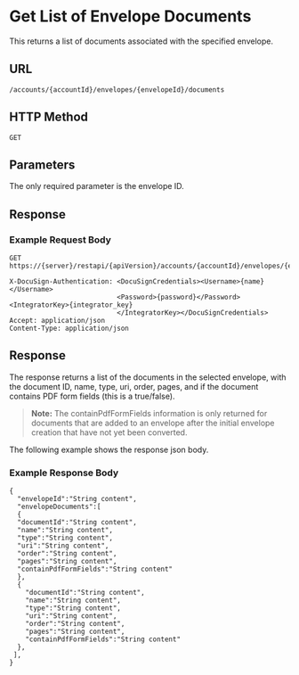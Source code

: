 # Get List of Envelope Documents

This returns a list of documents associated with the specified envelope.

## URL

    /accounts/{accountId}/envelopes/{envelopeId}/documents

## HTTP Method

    GET

## Parameters

The only required parameter is the envelope ID.

## Response

### Example Request Body

    GET https://{server}/restapi/{apiVersion}/accounts/{accountId}/envelopes/{envelopeId}/documents
    
    X-DocuSign-Authentication: <DocuSignCredentials><Username>{name}</Username>
                               <Password>{password}</Password><IntegratorKey>{integrator_key}
                               </IntegratorKey></DocuSignCredentials>
    Accept: application/json
    Content-Type: application/json

## Response

The response returns a list of the documents in the selected envelope, with the document ID,
name, type, uri, order, pages, and if the document contains PDF form fields (this is a true/false).

>**Note:** The containPdfFormFields information is only returned for documents that are added
> to an envelope after the initial envelope creation that have not yet been converted.

The following example shows the response json body.

### Example Response Body

    {
      "envelopeId":"String content",
      "envelopeDocuments":[
      {
      "documentId":"String content",
      "name":"String content",
      "type":"String content",
      "uri":"String content",
      "order":"String content",
      "pages":"String content",
      "containPdfFormFields":"String content"
      },
      {
        "documentId":"String content",
        "name":"String content",
        "type":"String content",
        "uri":"String content",
        "order":"String content",
        "pages":"String content",
        "containPdfFormFields":"String content"
      },
     ],
    }
